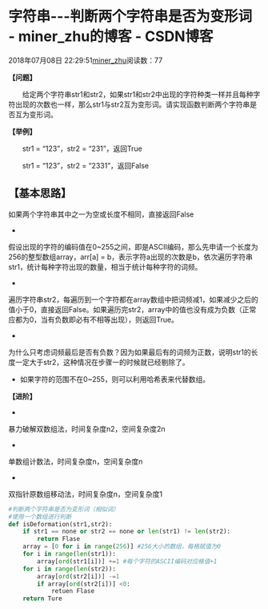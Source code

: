 # 字符串---判断两个字符串是否为变形词 - miner_zhu的博客 - CSDN博客





2018年07月08日 22:29:51[miner_zhu](https://me.csdn.net/miner_zhu)阅读数：77








**【问题】**

　　给定两个字符串str1和str2，如果str1和str2中出现的字符种类一样并且每种字符出现的次数也一样，那么str1与str2互为变形词。请实现函数判断两个字符串是否互为变形词。

**【举例】**

　　str1 = “123”，str2 = “231”，返回True 

　　str1 = “123”，str2 = “2331”，返回False

**【基本思路】**
- 
如果两个字符串其中之一为空或长度不相同，直接返回False

- 
假设出现的字符的编码值在0~255之间，即是ASCII编码，那么先申请一个长度为256的整型数组array，arr[a] = b，表示字符a出现的次数是b，依次遍历字符串str1，统计每种字符出现的数量，相当于统计每种字符的词频。

- 
遍历字符串str2，每遍历到一个字符都在array数组中把词频减1，如果减少之后的值小于0，直接返回False。如果遍历完str2，array中的值也没有成为负数（正常应都为0，当有负数即必有不相等出现），则返回True。

- 
为什么只考虑词频最后是否有负数？因为如果最后有的词频为正数，说明str1的长度一定大于str2，这种情况在步骤一的时候就已经剔除了。

- 如果字符的范围不在0~255，则可以利用哈希表来代替数组。

**【进阶】**


- 
暴力破解双数组法，时间复杂度n2，空间复杂度2n

- 
单数组计数法，时间复杂度n，空间复杂度n

- 
双指针原数组移动法，时间复杂度n，空间复杂度1


```python
#判断两个字符串是否为变形词（相似词）
#使用一个数组进行判断
def isDeformation(str1,str2):
	if str1 == none or str2 == none or len(str1) != len(str2):
		return Flase
	array = [0 for i in range(256)] #256大小的数组，每格赋值为0
	for i in range(len(str1)):
		array[ord(str1[i])] +=1 #每个字符的ASCII编码对应格值+1
	for i in range(len(str2)):
		array[ord(str2[i])] -=1
		if array[ord(str2[i])] <0:
			retuen Flase
	return Ture
```





